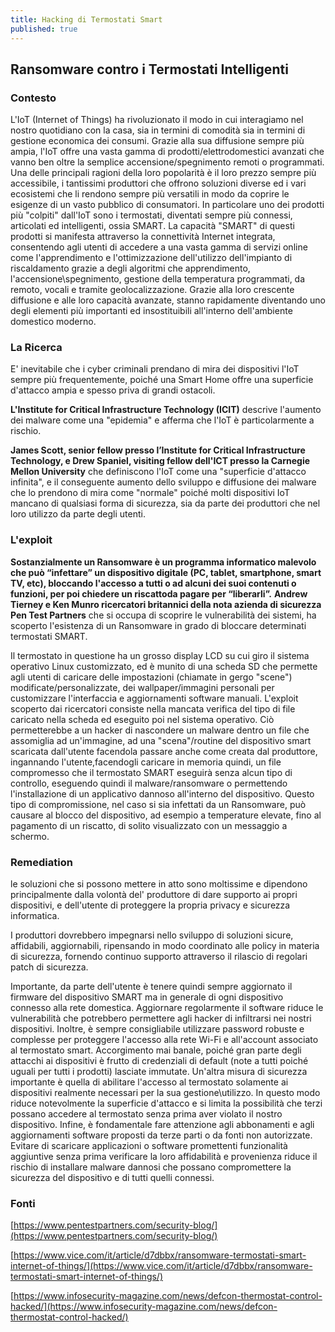 ```yaml
---
title: Hacking di Termostati Smart
published: true
---
```

## Ransomware contro i Termostati Intelligenti

### Contesto

L'IoT (Internet of Things) ha rivoluzionato il modo in cui interagiamo nel nostro quotidiano con la casa, sia in termini di comodità sia in termini di gestione economica dei consumi. Grazie alla sua diffusione sempre più ampia, l'IoT offre una vasta gamma di prodotti/elettrodomestici avanzati che vanno ben oltre la semplice accensione/spegnimento remoti o programmati. Una delle principali ragioni della loro popolarità è il loro prezzo sempre più accessibile, i tantissimi produttori che offrono soluzioni diverse ed i vari ecosistemi che li rendono sempre più versatili in modo da coprire le esigenze di un vasto pubblico di consumatori. In particolare uno dei prodotti più "colpiti" dall'IoT sono i termostati, diventati sempre più connessi, articolati ed intelligenti, ossia SMART. La capacità "SMART" di questi prodotti si manifesta attraverso la connettività Internet integrata, consentendo agli utenti di accedere a una vasta gamma di servizi online come l'apprendimento e l'ottimizzazione dell'utilizzo dell'impianto di riscaldamento grazie a degli algoritmi che apprendimento, l'accensione\spegnimento, gestione della temperatura programmati, da remoto, vocali e tramite geolocalizzazione. Grazie alla loro crescente diffusione e alle loro capacità avanzate, stanno rapidamente diventando uno degli elementi più importanti ed insostituibili all'interno dell'ambiente domestico moderno.

### La Ricerca

E' inevitabile che i cyber criminali prendano di mira dei dispositivi l'IoT sempre più frequentemente, poiché una Smart Home offre una superficie d'attacco ampia e spesso priva di grandi ostacoli. 

**L'Institute for Critical Infrastructure Technology (ICIT)** descrive l'aumento dei malware come una "epidemia" e afferma che l'IoT è particolarmente a rischio. 

**James Scott, senior fellow presso l’Institute for Critical Infrastructure Technology, e Drew Spaniel, visiting fellow dell'ICT presso la Carnegie Mellon University** che definiscono l'IoT come una "superficie d'attacco infinita", e il conseguente aumento dello sviluppo e diffusione dei 
malware che lo prendono di mira come "normale"  poiché molti dispositivi IoT mancano di qualsiasi forma di sicurezza, sia da parte dei produttori che nel loro utilizzo da parte degli utenti.  

### L'exploit

**Sostanzialmente un Ransomware è un programma informatico malevolo che può “infettare” un dispositivo digitale (PC, tablet, smartphone, smart TV, etc), bloccando l'accesso a tutti o ad alcuni dei suoi contenuti o funzioni, per poi chiedere un riscattoda pagare per “liberarli”.**
**Andrew Tierney e Ken Munro ricercatori britannici della nota azienda di sicurezza Pen Test Partners** che si occupa di scoprire le vulnerabilità dei sistemi, ha scoperto l'esistenza di un Ransomware in grado di bloccare determinati termostati SMART. 

Il termostato in questione ha un grosso display LCD su cui giro il sistema operativo Linux customizzato, ed è munito di una scheda SD che permette agli utenti di caricare delle impostazioni (chiamate in gergo "scene") modificate/personalizzate, dei wallpaper/immagini personali per customizzare l'interfaccia
e aggiornamenti software manuali.
L'exploit scoperto dai ricercatori consiste nella mancata verifica del tipo di file caricato nella scheda ed eseguito poi nel sistema operativo. Ciò permetterebbe a un hacker di nascondere un malware dentro un file che assomiglia ad un'immagine, ad una "scena"/routine del dispositivo smart scaricata dall'utente facendola passare anche come creata dal produttore, ingannando l'utente,facendogli caricare in memoria quindi, un file compromesso che il termostato SMART eseguirà senza alcun tipo di controllo, eseguendo quindi il malware/ransomware o permettendo l'installazione di un applicativo dannoso all'interno del dispositivo. 
Questo tipo di compromissione, nel caso si sia infettati da un Ransomware, può causare al blocco del dispositivo, ad esempio a temperature elevate, fino al pagamento di un riscatto, di solito visualizzato con un messaggio a schermo.

### Remediation

le soluzioni che si possono mettere in atto sono moltissime e dipendono principalmente dalla volontà del' produttore di dare supporto ai propri dispositivi, e dell'utente di proteggere la propria privacy e sicurezza informatica.

I produttori dovrebbero impegnarsi nello sviluppo di soluzioni sicure, affidabili, aggiornabili, ripensando in modo coordinato alle policy in materia di sicurezza, fornendo continuo supporto attraverso il rilascio di regolari patch di sicurezza.

Importante, da parte dell'utente è tenere quindi sempre aggiornato il firmware del dispositivo SMART ma in generale di ogni dispositivo connesso alla rete domestica. Aggiornare regolarmente il software riduce le vulnerabilità che potrebbero permettere agli hacker di infiltrarsi nei nostri dispositivi. 
Inoltre, è sempre consigliabile utilizzare password robuste e complesse per proteggere l'accesso alla rete Wi-Fi e all'account associato al termostato smart. Accorgimento mai banale, poiché gran parte degli attacchi ai dispositivi è frutto di credenziali di default (note a tutti poiché uguali per tutti i prodotti) lasciate immutate.
Un'altra misura di sicurezza importante è quella di abilitare l'accesso al termostato solamente ai dispositivi realmente necessari per la sua gestione\utilizzo. In questo modo riduce notevolmente la superficie d'attacco e si limita la possibilità che terzi possano accedere al termostato senza prima aver violato il nostro dispositivo.
Infine, è fondamentale fare attenzione agli abbonamenti e agli aggiornamenti software proposti da terze parti o da fonti non autorizzate.
Evitare di scaricare applicazioni o software promettenti funzionalità aggiuntive senza prima verificare la loro affidabilità e provenienza riduce il rischio di installare malware dannosi che possano compromettere la sicurezza del dispositivo e di tutti quelli connessi.

### Fonti

[https://www.pentestpartners.com/security-blog/](https://www.pentestpartners.com/security-blog/)

[https://www.vice.com/it/article/d7dbbx/ransomware-termostati-smart-internet-of-things/](https://www.vice.com/it/article/d7dbbx/ransomware-termostati-smart-internet-of-things/)

[https://www.infosecurity-magazine.com/news/defcon-thermostat-control-hacked/](https://www.infosecurity-magazine.com/news/defcon-thermostat-control-hacked/)
